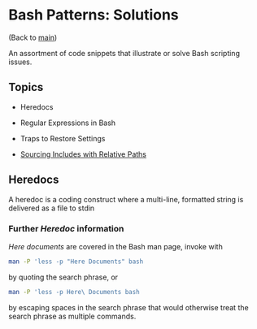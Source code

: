 # Bash Patterns: Solutions

(Back to [main][bash_patterns])

An assortment of code snippets that illustrate or solve Bash
scripting issues.

## Topics

- Heredocs

- Regular Expressions in Bash

- Traps to Restore Settings

- [Sourcing Includes with Relative Paths][relative_paths]

## Heredocs

A heredoc is a coding construct where a multi-line, formatted
string is delivered as a file to stdin

### Further *Heredoc* information

*Here documents* are covered in the Bash man page, invoke with

~~~sh
man -P 'less -p "Here Documents" bash
~~~
by quoting the search phrase, or
~~~sh
man -P 'less -p Here\ Documents bash
~~~
by escaping spaces in the search phrase that would otherwise
treat the search phrase as multiple commands.



[bash_patterns]: <https://www.github.com/cjungmann/bash_patterns>   "Bash Patterns"
[relative_paths]: <relative_paths.md>                               "relative paths"
